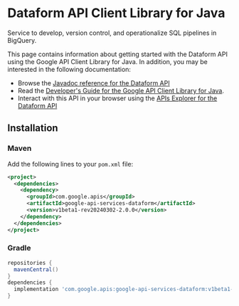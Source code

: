 # Dataform API Client Library for Java

Service to develop, version control, and operationalize SQL pipelines in BigQuery.

This page contains information about getting started with the Dataform API
using the Google API Client Library for Java. In addition, you may be interested
in the following documentation:

* Browse the [Javadoc reference for the Dataform API][javadoc]
* Read the [Developer's Guide for the Google API Client Library for Java][google-api-client].
* Interact with this API in your browser using the [APIs Explorer for the Dataform API][api-explorer]

## Installation

### Maven

Add the following lines to your `pom.xml` file:

```xml
<project>
  <dependencies>
    <dependency>
      <groupId>com.google.apis</groupId>
      <artifactId>google-api-services-dataform</artifactId>
      <version>v1beta1-rev20240302-2.0.0</version>
    </dependency>
  </dependencies>
</project>
```

### Gradle

```gradle
repositories {
  mavenCentral()
}
dependencies {
  implementation 'com.google.apis:google-api-services-dataform:v1beta1-rev20240302-2.0.0'
}
```

[javadoc]: https://googleapis.dev/java/google-api-services-dataform/latest/index.html
[google-api-client]: https://github.com/googleapis/google-api-java-client/
[api-explorer]: https://developers.google.com/apis-explorer/#p/dataform/v1/
